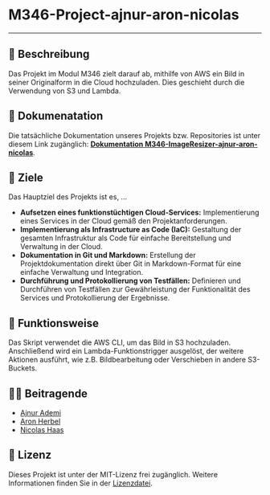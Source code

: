 # M346-Project-ajnur-aron-nicolas
---

## 📖 Beschreibung 
Das Projekt im Modul M346 zielt darauf ab, mithilfe von AWS ein Bild in seiner Originalform in die Cloud hochzuladen. Dies geschieht durch die Verwendung von S3 und Lambda.

## 📃 Dokumenatation 
Die tatsächliche Dokumentation unseres Projekts bzw. Repositories ist unter diesem Link zugänglich: [**Dokumentation M346-ImageResizer-ajnur-aron-nicolas**](https://ajnurademi.github.io/M346-ImageResizer-ajnur-aron-nicolas/).

## 🚩 Ziele
Das Hauptziel des Projekts ist es, ...
* **Aufsetzen eines funktionstüchtigen Cloud-Services:** Implementierung eines Services in der Cloud gemäß den Projektanforderungen.
* **Implementierung als Infrastructure as Code (IaC):** Gestaltung der gesamten Infrastruktur als Code für einfache Bereitstellung und Verwaltung in der Cloud.
* **Dokumentation in Git und Markdown:** Erstellung der Projektdokumentation direkt über Git in Markdown-Format für eine einfache Verwaltung und Integration.
* **Durchführung und Protokollierung von Testfällen:** Definieren und Durchführen von Testfällen zur Gewährleistung der Funktionalität des Services und Protokollierung der Ergebnisse.


## 🔧 Funktionsweise
Das Skript verwendet die AWS CLI, um das Bild in S3 hochzuladen. Anschließend wird ein Lambda-Funktionstrigger ausgelöst, der weitere Aktionen ausführt, wie z.B. Bildbearbeitung oder Verschieben in andere S3-Buckets.

## 👨‍💻 Beitragende
- [Ajnur Ademi](https://github.com/ajnurademi)
- [Aron Herbel](https://github.com/aronherbel)
- [Nicolas Haas](https://github.com/cpowern)

## 📜 Lizenz
Dieses Projekt ist unter der MIT-Lizenz frei zugänglich. Weitere Informationen finden Sie in der [Lizenzdatei](/M346-ImageResizer-ajnur-aron-nicolas/LICENCE.md).
